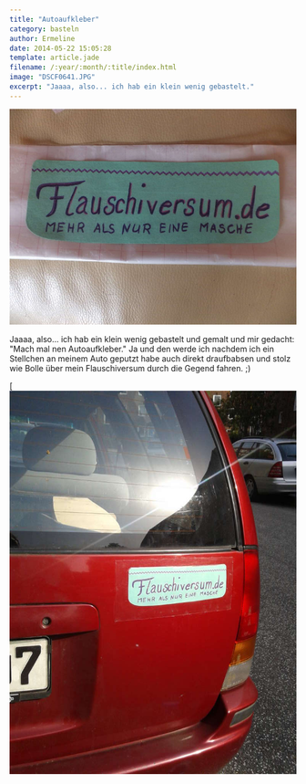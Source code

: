 ```yaml
---
title: "Autoaufkleber"
category: basteln
author: Ermeline
date: 2014-05-22 15:05:28
template: article.jade
filename: /:year/:month/:title/index.html
image: "DSCF0641.JPG"
excerpt: "Jaaaa, also... ich hab ein klein wenig gebastelt."
---
```


![DSCF0641](DSCF0641.JPG)

Jaaaa, also... ich hab ein klein wenig gebastelt und gemalt und mir gedacht: "Mach mal nen Autoaufkleber." Ja und den werde ich nachdem ich ein Stellchen an meinem Auto geputzt habe auch direkt draufbabsen und stolz wie Bolle über mein Flauschiversum durch die Gegend fahren. ;)

[![IMG_20140522](IMG_20140522.jpg)
